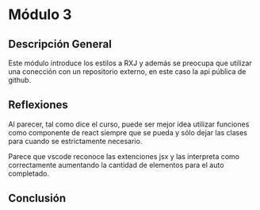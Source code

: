 # Módulo 3

## Descripción General
Este módulo introduce los estilos a RXJ y además se preocupa que utilizar una conección con un repositorio externo, en este caso la api pública de github.

## Reflexiones
Al parecer, tal como dice el curso, puede ser mejor idea utilizar funciones como componente de react siempre que se pueda y sólo dejar las clases para cuando se estrictamente necesario.

Parece que vscode reconoce las extenciones jsx y las interpreta como correctamente aumentando la cantidad de elementos para el auto completado.

## Conclusión